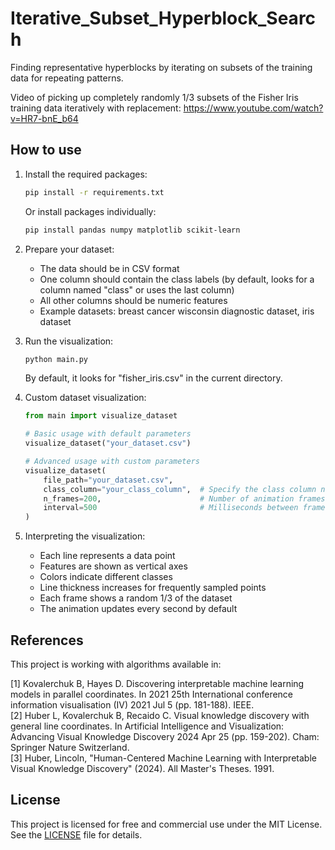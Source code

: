 # Iterative_Subset_Hyperblock_Search

Finding representative hyperblocks by iterating on subsets of the training data for repeating patterns.

Video of picking up completely randomly 1/3 subsets of the Fisher Iris training data iteratively with replacement: <https://www.youtube.com/watch?v=HR7-bnE_b64>

## How to use

1. Install the required packages:

   ```bash
   pip install -r requirements.txt
   ```

   Or install packages individually:

   ```bash
   pip install pandas numpy matplotlib scikit-learn
   ```

2. Prepare your dataset:
   - The data should be in CSV format
   - One column should contain the class labels (by default, looks for a column named "class" or uses the last column)
   - All other columns should be numeric features
   - Example datasets: breast cancer wisconsin diagnostic dataset, iris dataset

3. Run the visualization:

   ```bash
   python main.py
   ```

   By default, it looks for "fisher_iris.csv" in the current directory.

4. Custom dataset visualization:

   ```python
   from main import visualize_dataset
   
   # Basic usage with default parameters
   visualize_dataset("your_dataset.csv")
   
   # Advanced usage with custom parameters
   visualize_dataset(
       file_path="your_dataset.csv",
       class_column="your_class_column",  # Specify the class column name
       n_frames=200,                      # Number of animation frames
       interval=500                       # Milliseconds between frames
   )
   ```

5. Interpreting the visualization:
   - Each line represents a data point
   - Features are shown as vertical axes
   - Colors indicate different classes
   - Line thickness increases for frequently sampled points
   - Each frame shows a random 1/3 of the dataset
   - The animation updates every second by default

## References

This project is working with algorithms available in:

[1] Kovalerchuk B, Hayes D. Discovering interpretable machine learning models in parallel coordinates. In 2021 25th International conference information visualisation (IV) 2021 Jul 5 (pp. 181-188). IEEE.  
[2] Huber L, Kovalerchuk B, Recaido C. Visual knowledge discovery with general line coordinates. In Artificial Intelligence and Visualization: Advancing Visual Knowledge Discovery 2024 Apr 25 (pp. 159-202). Cham: Springer Nature Switzerland.  
[3] Huber, Lincoln, "Human-Centered Machine Learning with Interpretable Visual Knowledge Discovery" (2024). All Master's Theses. 1991.  

## License

This project is licensed for free and commercial use under the MIT License. See the [LICENSE](LICENSE) file for details.
